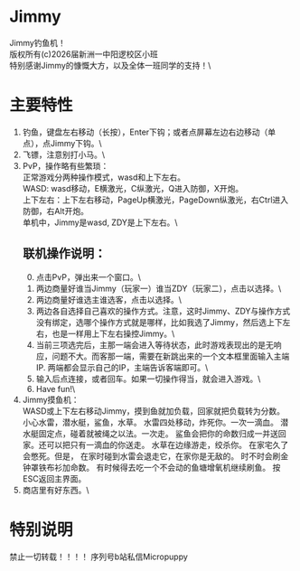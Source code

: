 # Jimmy
Jimmy钓鱼机！\
版权所有(c)2026届新洲一中阳逻校区小班\
特别感谢Jimmy的慷慨大方，以及全体一班同学的支持！\
# 主要特性
1. 钓鱼，键盘左右移动（长按），Enter下钩；或者点屏幕左边右边移动（单点），点Jimmy下钩。\
2. 飞镖，注意别打小马。\
3. PvP，操作略有些繁琐：\
   正常游戏分两种操作模式，wasd和上下左右。\
     WASD: wasd移动，E横激光，C纵激光，Q进入防御，X开炮。\
     上下左右：上下左右移动，PageUp横激光，PageDown纵激光，右Ctrl进入防御，右Alt开炮。\
     单机中，Jimmy是wasd, ZDY是上下左右。\
   ## 联机操作说明：
     0. 点击PvP，弹出来一个窗口。\
     1. 两边商量好谁当Jimmy（玩家一）谁当ZDY（玩家二），点击以选择。\
     2. 两边商量好谁选主谁选客，点击以选择。\
     3. 两边各自选择自己喜欢的操作方式。注意，这时Jimmy、ZDY与操作方式没有绑定，选哪个操作方式就是哪样，比如我选了Jimmy，然后选上下左右，也是一样用上下左右操控Jimmy。\
     4. 当前三项选完后，主那一端会进入等待状态，此时游戏表现出的是无响应，问题不大。而客那一端，需要在新跳出来的一个文本框里面输入主端IP. 两端都会显示自己的IP，主端告诉客端即可。\
     5. 输入后点连接，或者回车。如果一切操作得当，就会进入游戏。\
     6. Have fun!\
4. Jimmy摸鱼机：\
   WASD或上下左右移动Jimmy，摸到鱼就加负载，回家就把负载转为分数。
   小心水雷，潜水艇，鲨鱼，水草。
   水雷四处移动，炸死你。一次一滴血。
   潜水艇固定点，碰着就被绳之以法。一次走。
   鲨鱼会把你的命数归成一并送回家。还可以把只有一滴血的你送走。
   水草在边缘游走，绞杀你。
   在家宅久了会憋死。但是，
   在家时碰到水雷会退走它，在家你是无敌的。
   时不时会刷金钟罩铁布衫加命数。
   有时候得去吃一个不会动的鱼塘增氧机继续刷鱼。
   按ESC返回主界面。
5. 商店里有好东西。\
# 特别说明
禁止一切转载！！！！
序列号b站私信Micropuppy
